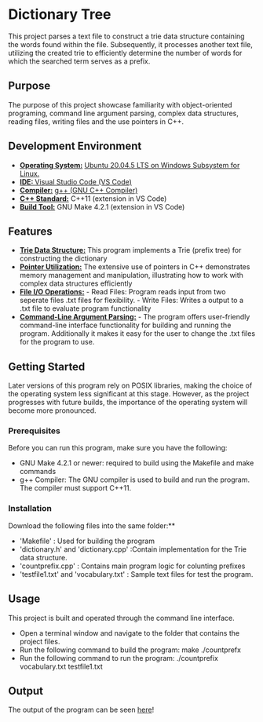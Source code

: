 # Dictionary Tree
This project parses a text file to construct a trie data structure containing the words found within the file. Subsequently, it processes another text file, utilizing the created trie to efficiently determine the number of words for which the searched term serves as a prefix.

## Purpose
The purpose of this project showcase familiarity with object-oriented programing, command line argument parsing, complex data structures, reading files, writing files and the use pointers in C++. 

## Development Environment
- **<u>Operating System:</u>** [Ubuntu 20.04.5 LTS on Windows Subsystem for Linux.](https://ubuntu.com/tutorials/install-ubuntu-on-wsl2-on-windows-10#1-overview)
- **<u>IDE: </u>**[Visual Studio Code (VS Code)](https://code.visualstudio.com/download)
- **<u>Compiler:</u>** [g++ (GNU C++ Compiler)](https://gcc.gnu.org/)
- **<u>C++ Standard:</u>** C++11 (extension in VS Code)
- **<u>Build Tool:</u>** GNU Make 4.2.1 (extension in VS Code)

## Features
 - **<u>Trie Data Structure:</u>** This program implements a Trie (prefix tree) for constructing the dictionary
 - **<u>Pointer Utilization:</u>** The extensive use of pointers in C++ demonstrates memory management and manipulation, illustrating how to work with complex data structures efficiently
 - **<u>File I/O Operations:</u>** - Read Files: Program reads input from two seperate files .txt files for flexibility. - Write Files: Writes a output to a .txt file to evaluate program functionality
 - **<u>Command-Line Argument Parsing:</u>** - The program offers user-friendly command-line interface functionality for building and running the program. Additionally it makes it easy for the user to change the .txt files for the program to use.


## Getting Started
Later versions of this program rely on POSIX libraries, making the choice of the operating system less significant at this stage. However, as the project progresses with future builds, the importance of the operating system will become more pronounced.

### Prerequisites

Before you can run this program, make sure you have the following:
- GNU Make 4.2.1 or newer: required to build using the Makefile and make commands
- g++ Compiler: The GNU compiler is used to build and run the program. The compiler must support C++11.

### Installation
Download the following files into the same folder:**
- 'Makefile' : Used for building the program
- 'dictionary.h' and 'dictionary.cpp' :Contain implementation for the Trie data structure.
- 'countprefix.cpp' : Contains main program logic for colunting prefixes
- 'testfile1.txt' and 'vocabulary.txt' : Sample text files for test the program.
## Usage
This project is built and operated through the command line interface.
 - Open a terminal window and navigate to the folder that contains the project files. 
 - Run the following command to build the program:
    make ./countprefx
- Run the following command to run the program:
    ./countprefix vocabulary.txt testfile1.txt

## Output

The output of the program can be seen <a href="./testoutput.txt">here</a>!
